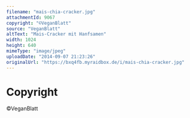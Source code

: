 ```yaml
---
filename: "mais-chia-cracker.jpg"
attachmentId: 9067
copyright: "©VeganBlatt"
source: "VeganBlatt"
altText: "Mais-Cracker mit Hanfsamen"
width: 1024
height: 640
mimeType: "image/jpeg"
uploadDate: "2014-09-07 21:23:26"
originalUrl: "https://bxq4fb.myraidbox.de/i/mais-chia-cracker.jpg"
---
```


# Copyright

©VeganBlatt
